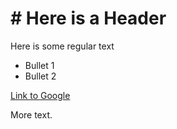 # # Here is a Header

Here is some regular text

 * Bullet 1
 * Bullet 2

[Link to Google](http://www.google.com)

More text.
